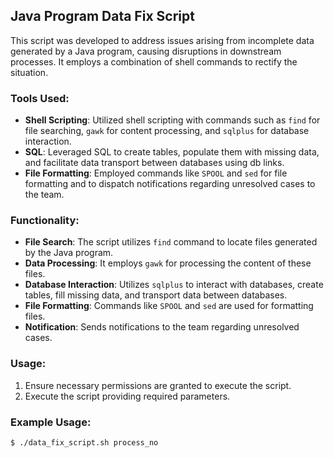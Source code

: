 ## Java Program Data Fix Script

This script was developed to address issues arising from incomplete data generated by a Java program, causing disruptions in downstream processes. It employs a combination of shell commands to rectify the situation.

### Tools Used:
- **Shell Scripting**: Utilized shell scripting with commands such as `find` for file searching, `gawk` for content processing, and `sqlplus` for database interaction.
- **SQL**: Leveraged SQL to create tables, populate them with missing data, and facilitate data transport between databases using db links.
- **File Formatting**: Employed commands like `SPOOL` and `sed` for file formatting and to dispatch notifications regarding unresolved cases to the team.

### Functionality:
- **File Search**: The script utilizes `find` command to locate files generated by the Java program.
- **Data Processing**: It employs `gawk` for processing the content of these files.
- **Database Interaction**: Utilizes `sqlplus` to interact with databases, create tables, fill missing data, and transport data between databases.
- **File Formatting**: Commands like `SPOOL` and `sed` are used for formatting files.
- **Notification**: Sends notifications to the team regarding unresolved cases.

### Usage:
1. Ensure necessary permissions are granted to execute the script.
2. Execute the script providing required parameters.

### Example Usage:
```bash
$ ./data_fix_script.sh process_no
